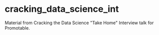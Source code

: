 # cracking_data_science_int
Material from Cracking the Data Science "Take Home" Interview talk for Promotable. 
